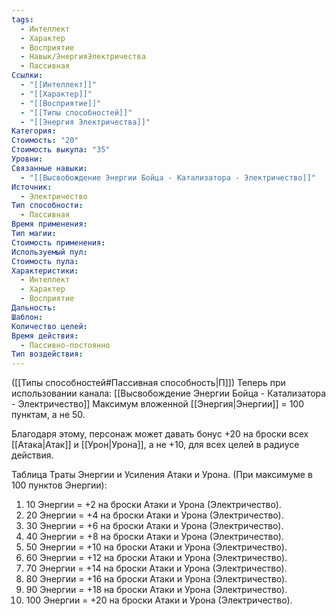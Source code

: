 ```yaml
---
tags:
  - Интеллект
  - Характер
  - Восприятие
  - Навык/ЭнергияЭлектричества
  - Пассивная
Ссылки:
  - "[[Интеллект]]"
  - "[[Характер]]"
  - "[[Восприятие]]"
  - "[[Типы способностей]]"
  - "[[Энергия Электричества]]"
Категория: 
Стоимость: "20"
Стоимость выкупа: "35"
Уровни: 
Связанные навыки:
  - "[[Высвобождение Энергии Бойца - Катализатора - Электричество]]"
Источник:
  - Электричество
Тип способности:
  - Пассивная
Время применения: 
Тип магии: 
Стоимость применения: 
Используемый пул: 
Стоимость пула: 
Характеристики:
  - Интеллект
  - Характер
  - Восприятие
Дальность: 
Шаблон: 
Количество целей: 
Время действия:
  - Пассивно-постоянно
Тип воздействия:
---
```

([[Типы способностей#Пассивная способность|П]]) Теперь при использовании канала: [[Высвобождение Энергии Бойца - Катализатора - Электричество]] Максимум вложенной [[Энергия|Энергии]] = 100 пунктам, а не 50.

Благодаря этому, персонаж может давать бонус +20 на броски всех [[Атака|Атак]] и [[Урон|Урона]], а не +10, для всех целей в радиусе действия. 

Таблица Траты Энергии и Усиления Атаки и Урона.
(При максимуме в 100 пунктов Энергии):

1. 10 Энергии = +2 на броски Атаки и Урона (Электричество).
2. 20 Энергии = +4 на броски Атаки и Урона (Электричество).
3. 30 Энергии = +6 на броски Атаки и Урона (Электричество).
4. 40 Энергии = +8 на броски Атаки и Урона (Электричество).
5. 50 Энергии = +10 на броски Атаки и Урона (Электричество).
6. 60 Энергии = +12 на броски Атаки и Урона (Электричество).
7. 70 Энергии = +14 на броски Атаки и Урона (Электричество).
8. 80 Энергии = +16 на броски Атаки и Урона (Электричество).
9. 90 Энергии = +18 на броски Атаки и Урона (Электричество).
10. 100 Энергии = +20 на броски Атаки и Урона (Электричество).